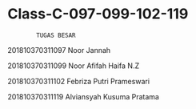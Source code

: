 # Class-C-097-099-102-119
			TUGAS BESAR

201810370311097 Noor Jannah

201810370311099 Noor Afifah Haifa N.Z

201810370311102 Febriza Putri Prameswari 

201810370311119 Alviansyah Kusuma Pratama
